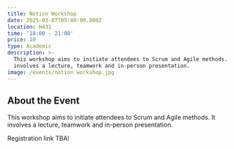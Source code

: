 ```yaml
---
title: Notion Workshop
date: 2025-03-07T05:00:00.000Z
location: H431
time: '18:00 - 21:00'
price: 10
type: Academic
description: >-
  This workshop aims to initiate attendees to Scrum and Agile methods. It
  involves a lecture, teamwork and in-person presentation.
image: /events/notion workshop.jpg
---
```


## About the Event

This workshop aims to initiate attendees to Scrum and Agile methods. It involves a lecture, teamwork and in-person presentation.

Registration link TBA!
